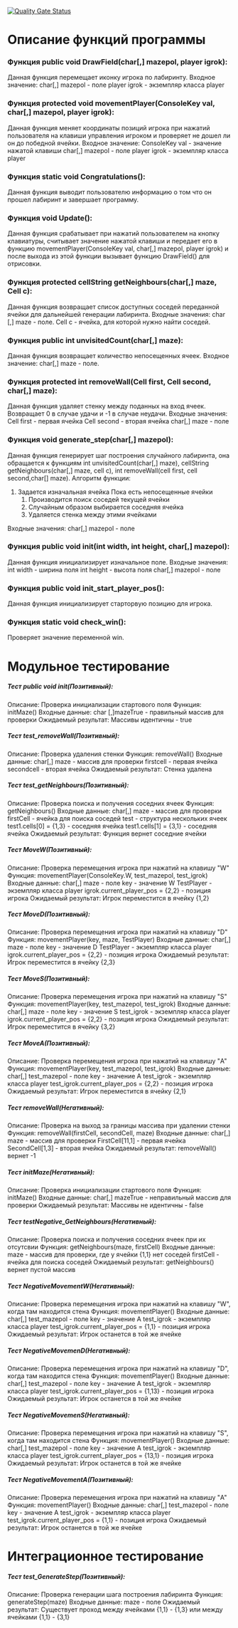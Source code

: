 [![Quality Gate Status](https://sonarcloud.io/api/project_badges/measure?project=Epasik_LolTest&metric=alert_status)](https://sonarcloud.io/summary/new_code?id=Epasik_LolTest)

# Описание функций программы
### Функция public void DrawField(char[,] mazepol, player igrok):
Данная функция перемещает иконку игрока по лабиринту.
Входное значение:
char[,] mazepol - поле
player igrok - экземпляр класса player
### Функция protected void movementPlayer(ConsoleKey val, char[,] mazepol, player igrok):
Данная функция меняет координаты позиций игрока при нажатий пользователя на клавиши управления игроком и проверяет не дошел ли он до победной ячейки.
Входное значение:
ConsoleKey val - значение нажатой клавиши
char[,] mazepol - поле
player igrok - экземпляр класса player
### Функция static void Congratulations():
Данная функция выводит пользователю информацию о том что он прошел лабиринт и завершает программу.
### Функция void Update():
Данная функция срабатывает при нажатий пользователем на кнопку клавиатуры, считывает значение нажатой клавиши и передает его в функцию movementPlayer(ConsoleKey val, char[,] mazepol, player igrok) и после выхода из этой функции вызывает функцию DrawField() для отрисовки.
### Функция protected cellString getNeighbours(char[,] maze, Cell c):
Данная функция возвращает список доступных соседей переданной ячейки для дальнейшей генерации лабиринта.
Входные значения:
char [,] maze - поле.
Cell c - ячейка, для которой нужно найти соседей.
### Функция public int unvisitedCount(char[,] maze):
Данная функция возвращает количество непосещенных ячеек.
Входное значение:
char[,] maze - поле.
### Функция protected int removeWall(Cell first, Cell second, char[,] maze):
Данная функция удаляет стенку между поданных на вход ячеек. Возвращает 0 в случае удачи и -1 в случае неудачи.
Входные значения:
Cell first - первая ячейка
Cell second - вторая ячейка
char[,] maze - поле
### Функция void generate_step(char[,] mazepol):
Данная функция генерирует шаг построения случайного лабиринта, она обращается к функциям int unvisitedCount(char[,] maze), cellString getNeighbours(char[,] maze, cell c), int removeWall(cell first, cell second,char[] maze).
Алгоритм функции:
1) Задается изначальная ячейка
Пока есть непосещенные ячейки
    1) Производится поиск соседей текущей ячейки
    2) Случайным образом выбирается соседняя ячейка
    3) Удаляется стенка между этими ячейками
    
Входные значения:
char[,] mazepol - поле
### Функция public void init(int width, int height, char[,] mazepol):
Данная функция инициализирует изначальное поле.
Входные значения:
int width - ширина поля
int height - высота поля
char[,] mazepol - поле
### Функция public void init_start_player_pos():
Данная функция инициализирует старторвую позицию для игрока.
### Функция static void check_win():
Проверяет значение переменной win.

# Модульное тестирование
##### Тест public void init(Позитивный):
Описание: Проверка инициализации стартового поля
Функция:
initMaze()
Входные данные:
char [,]mazeTrue  - правильный массив для проверки
Ожидаемый результат:
Массивы идентичны - true

##### Тест test_removeWall(Позитивный):
Описание: Проверка удаления стенки
Функция:
removeWall()
Входные данные:
char[,] maze  - массив для проверки
firstcell - первая ячейка
secondcell - вторая ячейка
Ожидаемый результат:
Стенка удалена

##### Тест test_getNeighbours(Позитивный):
Описание: Проверка поиска и получения соседних ячеек
Функция:
getNeighbours()
Входные данные:
char[,] maze  - массив для проверки
firstCell - ячейка для поиска соседей
test - структура нескольких ячеек
test1.cells[0] = {1,3} - соседняя ячейка 
test1.cells[1] = {3,1} - соседняя ячейка
Ожидаемый результат:
Функция вернет соседние ячейки

##### Тест MoveW(Позитивный):
Описание: Проверка перемещения игрока при нажатий на клавишу "W"
Функция:
movementPlayer(ConsoleKey.W, test_mazepol, test_igrok)
Входные данные:
char[,] maze - поле
key - значение W
TestPlayer - экземпляр класса player
igrok.current_player_pos = {2,2} - позиция игрока 
Ожидаемый результат:
Игрок переместится в ячейку {1,2}

##### Тест MoveD(Позитивный):
Описание: Проверка перемещения игрока при нажатий на клавишу "D"
Функция:
movementPlayer(key, maze, TestPlayer)
Входные данные:
char[,] maze - поле
key - значение D
TestPlayer - экземпляр класса player
igrok.current_player_pos = {2,2} - позиция игрока 
Ожидаемый результат:
Игрок переместится в ячейку {2,3}

##### Тест MoveS(Позитивный):
Описание: Проверка перемещения игрока при нажатий на клавишу "S"
Функция:
movementPlayer(key, test_mazepol, test_igrok)
Входные данные:
char[,] maze - поле
key - значение S
test_igrok - экземпляр класса player
igrok.current_player_pos = {2,2} - позиция игрока 
Ожидаемый результат:
Игрок переместится в ячейку {3,2}

##### Тест MoveA(Позитивный):
Описание: Проверка перемещения игрока при нажатий на клавишу "A"
Функция:
movementPlayer(key, test_mazepol, test_igrok)
Входные данные:
char[,] test_mazepol - поле
key - значение A
test_igrok - экземпляр класса player
test_igrok.current_player_pos = {2,2} - позиция игрока 
Ожидаемый результат:
Игрок переместится в ячейку {2,1}

##### Тест removeWall(Негативный):
Описание: Проверка на выход за границы массива при удалении стенки
Функция:
removeWall(firstCell, secondCell, maze)
Входные данные:
char[,] maze  - массив для проверки
FirstCell[11,1] - первая ячейка
SecondCell[1,3] - вторая ячейка
Ожидаемый результат:
removeWall() вернет -1

##### Тест initMaze(Негативный):
Описание: Проверка инициализации стартового поля
Функция:
initMaze()
Входные данные:
char[,] mazeTrue  - неправильный массив для проверки
Ожидаемый результат:
Массивы не идентичны - false

##### Тест testNegative_GetNeighbours(Негативный):
Описание: Проверка поиска и получения соседних ячеек при их отсутсвии
Функция:
getNeighbours(maze, firstCell)
Входные данные:
maze  - массив для проверки, где у ячейки {1,1} нет соседей
firstCell - ячейка для поиска соседей
Ожидаемый результат:
getNeighbours() вернет пустой массив

##### Тест NegativeMovementW(Негативный):
Описание: Проверка перемещения игрока при нажатий на клавишу "W", когда там находится стена
Функция:
movementPlayer()
Входные данные:
char[,] test_mazepol - поле
key - значение A
test_igrok - экземпляр класса player
test_igrok.current_player_pos = {1,1} - позиция игрока 
Ожидаемый результат:
Игрок останется в той же ячейке

##### Тест NegativeMovemenD(Негативный):
Описание: Проверка перемещения игрока при нажатий на клавишу "D", когда там находится стена
Функция:
movementPlayer()
Входные данные:
char[,] test_mazepol - поле
key - значение A
test_igrok - экземпляр класса player
test_igrok.current_player_pos = {1,13} - позиция игрока 
Ожидаемый результат:
Игрок останется в той же ячейке

##### Тест NegativeMovemenS(Негативный):
Описание: Проверка перемещения игрока при нажатий на клавишу "S", когда там находится стена
Функция:
movementPlayer()
Входные данные:
char[,] test_mazepol - поле
key - значение A
test_igrok - экземпляр класса player
test_igrok.current_player_pos = {13,1} - позиция игрока 
Ожидаемый результат:
Игрок останется в той же ячейке

##### Тест NegativeMovementA(Позитивный):
Описание: Проверка перемещения игрока при нажатий на клавишу "A"
Функция:
movementPlayer()
Входные данные:
char[,] test_mazepol - поле
key - значение A
test_igrok - экземпляр класса player
test_igrok.current_player_pos = {1,1} - позиция игрока 
Ожидаемый результат:
Игрок останется в той же ячейке

# Интеграционное тестирование
##### Тест test_GenerateStep(Позитивный):
Описание: Проверка генерации шага построения лабиринта
Функция:
generateStep(maze)
Входные данные:
maze - поле
Ожидаемый результат:
Существует проход между ячейками {1,1} - {1,3} или между ячейками {1,1} - {3,1}














